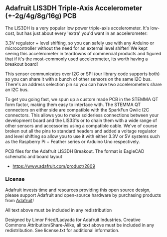 ## Adafruit LIS3DH Triple-Axis Accelerometer (+-2g/4g/8g/16g) PCB

The LIS3DH is a very popular low power triple-axis accelerometer. It's low-cost, but has just about every 'extra' you'd want in an accelerometer:

3.3V regulator + level shifting, so you can safely use with any Arduino or microcontroller without the need for an external level shifter!
We kept seeing this accelerometer in teardowns of commercial products and figured that if it's the most-commonly used accelerometer, its worth having a breakout board!

This sensor communicates over I2C or SPI (our library code supports both) so you can share it with a bunch of other sensors on the same I2C bus. There's an address selection pin so you can have two accelerometers share an I2C bus.

To get you going fast, we spun up a custom made PCB in the STEMMA QT form factor, making them easy to interface with. The STEMMA QT connectors on either side are compatible with the SparkFun Qwiic I2C connectors. This allows you to make solderless connections between your development board and the LIS331s or to chain them with a wide range of other sensors and accessories using a compatible cable. We’ve of course broken out all the pins to standard headers and added a voltage regulator and level shifting so allow you to use it with either 3.3V or 5V systems such as the Raspberry Pi + Feather series or Arduino Uno respectively.

PCB files for the Adafruit LIS3DH Breakout. The format is EagleCAD schematic and board layout
- https://www.adafruit.com/product/2809

### License

Adafruit invests time and resources providing this open source design, please support Adafruit and open-source hardware by purchasing products from [Adafruit](https://www.adafruit.com)!

All text above must be included in any redistribution

Designed by Limor Fried/Ladyada for Adafruit Industries.
Creative Commons Attribution/Share-Alike, all text above must be included in any redistribution. 
See license.txt for additional information.